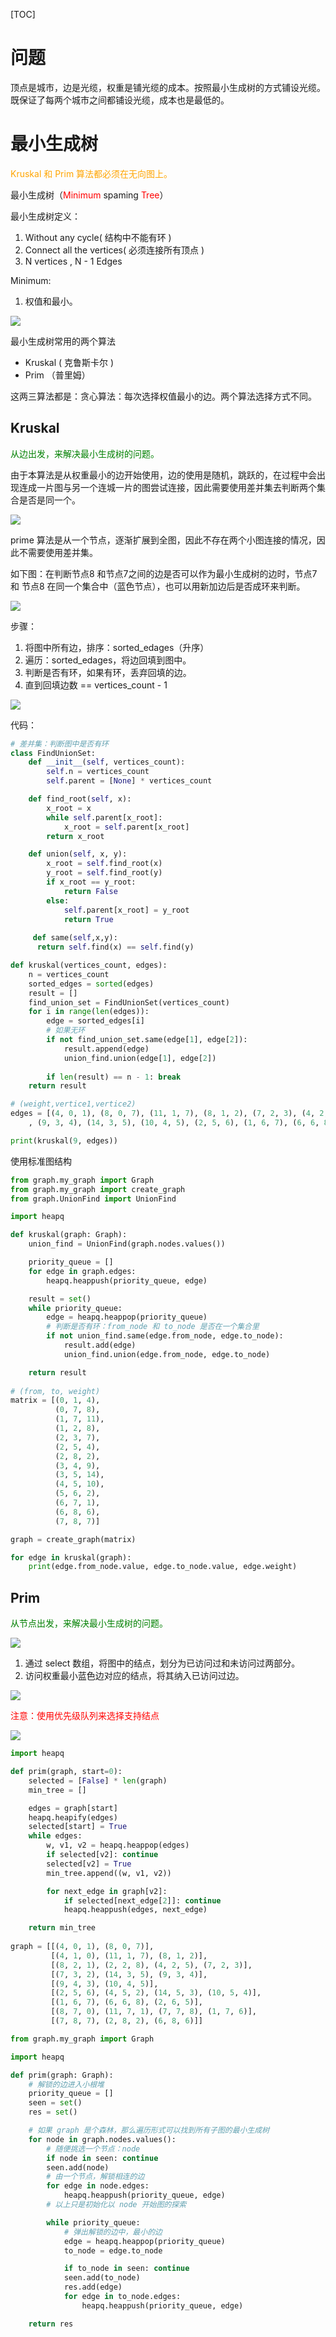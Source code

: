 [TOC]

# 问题

顶点是城市，边是光缆，权重是铺光缆的成本。按照最小生成树的方式铺设光缆。既保证了每两个城市之间都铺设光缆，成本也是最低的。

# 最小生成树



<font color=orange>Kruskal 和 Prim 算法都必须在无向图上。</font>



最小生成树（<font color=red>Minimum</font> spaming <font color=red>Tree</font>）

最小生成树定义：

1. Without any cycle( 结构中不能有环 )
2. Connect all the vertices( 必须连接所有顶点 )
3. N vertices , N - 1 Edges

Minimum:

1. 权值和最小。

![](images/20210208150543.jpg)



最小生成树常用的两个算法

- Kruskal ( 克鲁斯卡尔 )
- Prim （普里姆）

这两三算法都是：贪心算法：每次选择权值最小的边。两个算法选择方式不同。

## Kruskal 

<font color=green>从边出发，来解决最小生成树的问题。</font>

由于本算法是从权重最小的边开始使用，边的使用是随机，跳跃的，在过程中会出现连成一片图与另一个连城一片的图尝试连接，因此需要使用差并集去判断两个集合是否是同一个。







![](images/screenshot-20220801-221959.png)



prime 算法是从一个节点，逐渐扩展到全图，因此不存在两个小图连接的情况，因此不需要使用差并集。

如下图：在判断节点8 和节点7之间的边是否可以作为最小生成树的边时，节点7 和 节点8 在同一个集合中（蓝色节点），也可以用新加边后是否成环来判断。

![](images/screenshot-20220802-095137.png)



步骤：

1. 将图中所有边，排序：sorted_edages（升序）
2. 遍历：sorted_edages，将边回填到图中。
3. 判断是否有环，如果有环，丢弃回填的边。
4. 直到回填边数 == vertices_count - 1

![](images/20210208150404.jpg)



代码：

```python
# 差并集：判断图中是否有环
class FindUnionSet:
    def __init__(self, vertices_count):
        self.n = vertices_count
        self.parent = [None] * vertices_count

    def find_root(self, x):
        x_root = x
        while self.parent[x_root]:
            x_root = self.parent[x_root]
        return x_root

    def union(self, x, y):
        x_root = self.find_root(x)
        y_root = self.find_root(y)
        if x_root == y_root:
            return False
        else:
            self.parent[x_root] = y_root
            return True
          
     def same(self,x,y):
      return self.find(x) == self.find(y)

def kruskal(vertices_count, edges):
    n = vertices_count
    sorted_edges = sorted(edges)
    result = []
    find_union_set = FindUnionSet(vertices_count)
    for i in range(len(edges)):
        edge = sorted_edges[i]
        # 如果无环
        if not find_union_set.same(edge[1], edge[2]):
            result.append(edge)
            union_find.union(edge[1], edge[2])
            
        if len(result) == n - 1: break
    return result

# (weight,vertice1,vertice2)
edges = [(4, 0, 1), (8, 0, 7), (11, 1, 7), (8, 1, 2), (7, 2, 3), (4, 2, 5), (2, 2, 8)
    , (9, 3, 4), (14, 3, 5), (10, 4, 5), (2, 5, 6), (1, 6, 7), (6, 6, 8), (7, 7, 8)]

print(kruskal(9, edges))
```



使用标准图结构

```python
from graph.my_graph import Graph
from graph.my_graph import create_graph
from graph.UnionFind import UnionFind

import heapq

def kruskal(graph: Graph):
    union_find = UnionFind(graph.nodes.values())

    priority_queue = []
    for edge in graph.edges:
        heapq.heappush(priority_queue, edge)

    result = set()
    while priority_queue:
        edge = heapq.heappop(priority_queue)
        # 判断是否有环：from_node 和 to_node 是否在一个集合里
        if not union_find.same(edge.from_node, edge.to_node):
            result.add(edge)
            union_find.union(edge.from_node, edge.to_node)

    return result
  
# (from, to, weight)
matrix = [(0, 1, 4),
          (0, 7, 8),
          (1, 7, 11),
          (1, 2, 8),
          (2, 3, 7),
          (2, 5, 4),
          (2, 8, 2),
          (3, 4, 9),
          (3, 5, 14),
          (4, 5, 10),
          (5, 6, 2),
          (6, 7, 1),
          (6, 8, 6),
          (7, 8, 7)]

graph = create_graph(matrix)

for edge in kruskal(graph):
    print(edge.from_node.value, edge.to_node.value, edge.weight)
```





## Prim 

<font color=green>从节点出发，来解决最小生成树的问题。</font>

![](images/20210225110737.jpg)

1. 通过 select 数组，将图中的结点，划分为已访问过和未访问过两部分。
2. 访问权重最小蓝色边对应的结点，将其纳入已访问过边。

![](images/20210225110800.jpg)

<font color=red>注意：使用优先级队列来选择支持结点</font>

![](images/算法_prim.bmp)

```python
import heapq

def prim(graph, start=0):
    selected = [False] * len(graph)
    min_tree = []

    edges = graph[start]
    heapq.heapify(edges)
    selected[start] = True
    while edges:
        w, v1, v2 = heapq.heappop(edges)
        if selected[v2]: continue
        selected[v2] = True
        min_tree.append((w, v1, v2))

        for next_edge in graph[v2]:
            if selected[next_edge[2]]: continue
            heapq.heappush(edges, next_edge)

    return min_tree
  
graph = [[(4, 0, 1), (8, 0, 7)],
         [(4, 1, 0), (11, 1, 7), (8, 1, 2)],
         [(8, 2, 1), (2, 2, 8), (4, 2, 5), (7, 2, 3)],
         [(7, 3, 2), (14, 3, 5), (9, 3, 4)],
         [(9, 4, 3), (10, 4, 5)],
         [(2, 5, 6), (4, 5, 2), (14, 5, 3), (10, 5, 4)],
         [(1, 6, 7), (6, 6, 8), (2, 6, 5)],
         [(8, 7, 0), (11, 7, 1), (7, 7, 8), (1, 7, 6)],
         [(7, 8, 7), (2, 8, 2), (6, 8, 6)]]
```





```python
from graph.my_graph import Graph

import heapq

def prim(graph: Graph):
    # 解锁的边进入小根堆
    priority_queue = []
    seen = set()
    res = set()

    # 如果 graph 是个森林，那么遍历形式可以找到所有子图的最小生成树
    for node in graph.nodes.values():
        # 随便挑选一个节点：node
        if node in seen: continue
        seen.add(node)
        # 由一个节点，解锁相连的边
        for edge in node.edges:
            heapq.heappush(priority_queue, edge)
        # 以上只是初始化以 node 开始图的探索

        while priority_queue:
            # 弹出解锁的边中，最小的边
            edge = heapq.heappop(priority_queue)
            to_node = edge.to_node

            if to_node in seen: continue
            seen.add(to_node)
            res.add(edge)
            for edge in to_node.edges:
                heapq.heappush(priority_queue, edge)

    return res
```


